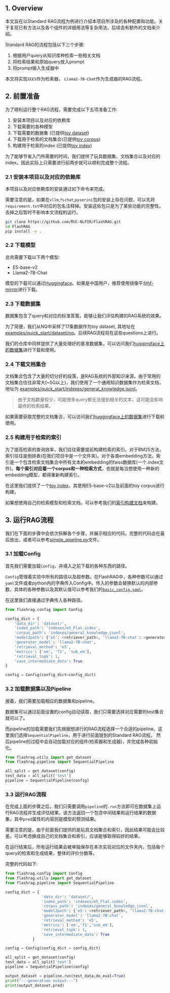 ## 1. Overview

本文旨在以Standard RAG流程为例进行介绍本项目所涉及的各种配置和功能。关于复现已有方法以及各个组件的详细用法等复杂用法，后续会有额外的文档来介绍。


Standard RAG的流程包括以下三个步骤: 
1. 根据用户query从知识库种检索一些相关文档
2. 将检索结果和原始query放入prompt
3. 将prompt输入生成器中

本文将实现以``E5``作为检索器， ``Llama2-7B-Chat``作为生成器的RAG流程。

## 2. 前置准备

为了顺利运行整个RAG流程，需要完成以下五项准备工作:

1. 安装本项目以及对应的依赖库
2. 下载需要的各种模型
3. 下载需要的数据集 (已提供[toy dataset](../examples/quick_start/dataset/nq))
4. 下载用于检索的文档集合(已提供[toy corpus](../examples/quick_start/indexes/general_knowledge.jsonl))
5. 构建用于检索的index (已提供[toy index](../examples/quick_start/indexes/e5_Flat.index))


为了能够节省入门所需要的时间，我们提供了玩具数据集、文档集合以及对应的index。因此实际上只需要进行前两步就可以顺利完成整个流程。

### 2.1 安装本项目以及对应的依赖库

本项目以及对应依赖库的安装通过如下命令来完成。

需要注意的是，如果在```vllm```,```fschat```,```pyserini```包的安装上存在问题，可以先将```requirement.txt```中对应的包名注释掉。安装这些包只是为了某些功能的完整性，去掉之后暂时不影响本文流程的运行。

```bash
git clone https://github.com/RUC-NLPIR/FlashRAG.git
cd FlashRAG
pip install -e . 
```

### 2.2 下载模型

总共需要下载以下两个模型:

- E5-base-v2
- Llama2-7B-Chat

模型的下载可以通过[Huggingface](https://huggingface.co/intfloat/e5-base-v2)。如果是中国用户，推荐使用镜像平台[hf-mirror](https://hf-mirror.com/)进行下载。

### 2.3 下载数据集

数据集包含了query和对应的标准答案，能够让我们评估构建的RAG系统的效果。

为了简便，我们从NQ中采样了17条数据作为toy dataset, 其地址在 [examples/quick_start/dataset/nq](../examples/quick_start/dataset/nq/)。后续RAG流程将在这些questions上进行。

我们的仓库中同样提供了大量处理好的基准数据集，可以访问我们[huggingface上的数据集](https://huggingface.co/datasets/ignore/FlashRAG_datasets)进行下载和使用。

### 2.4 下载文档集合

文档集合包含了大量的切分好的段落，是RAG系统的外部知识来源。由于常用的文档集合往往非常大(~5G以上)，我们使用了一个通用知识数据集作为检索文档， 地址为 [examples/quick_start/indexes/general_knowledge.jsonl](../examples/quick_start/indexes/general_knowledge.jsonl)。
> 由于文档数量较少，可能很多query都无法搜到相关的文本，这可能会影响最终的检索结果。


如果需要获取完整的文档集合，可以访问我们[huggingface上的数据集](https://huggingface.co/datasets/ignore/FlashRAG_datasets)进行下载和使用。


### 2.5 构建用于检索的索引

为了提高检索的查询效率，我们往往需要提前构建检索的索引。对于BM25方法，索引往往是倒排表(在我们项目中是一个文件夹)。对于各类embedding方法，索引是一个包含检索文档集合中所有文本的embedding的faiss数据库(一个.index文件)。**每个索引对应着一个corpus和一种检索方式**，也就是每当想使用一种新的embedding模型，都得重新构建索引。

在这里我们提供了一个[toy index](../examples/quick_start/indexes/e5_Flat.index)，其使用E5-base-v2以及前面的toy corpus进行构建。

如果想使用自己的检索模型和检索文档，可以参考我们的[索引构建文档](./building-index.md)来构建。


## 3. 运行RAG流程

我们在下面的步骤中会依次拆解各个步骤，并展示相应的代码。完整的代码会在最后放出，或者可以参考[simple_pipeline.py](../examples/quick_start/simple_pipeline.py)文件。


### 3.1 加载Config

首先我们需要加载``Config``，并填入之前下载的各种东西的路径。

`Config`管理着实验中所有的路径以及超参数。在FlashRAG中，各种参数可以通过`yaml`文件或者python内的字典传入Config中。传入的参数会替换默认的内部参数，具体的各种参数以及其默认值可以参考我们的[`basic_config.yaml`](../flashrag/config/basic_config.yaml)。

在这里我们直接通过字典传入各种路径。

```python
from flashrag.config import Config

config_dict = { 
    'data_dir': 'dataset/',
    'index_path': 'indexes/e5_Flat.index',
    'corpus_path': 'indexes/general_knowledge.jsonl',
    'model2path': {'e5': <retriever_path>, 'llama2-7B-chat': <generator_path>},
    'generator_model': 'llama2-7B-chat',
    'retrieval_method': 'e5',
    'metrics': ['em', 'f1', 'sub_em'],
    'retrieval_topk': 1,
    'save_intermediate_data': True
}

config = Config(config_dict=config_dict)
```

### 3.2 加载数据集以及Pipeline

接着，我们需要加载相应的数据集和pipeline。

数据集可以通过前面设置的config自动读取，我们只需要选择对应需要的test集合就可以了。

而pipeline的加载需要我们先根据想进行的RAG流程选择一个合适的pipeline。这里我们选择`SequentialPipeline`，用于进行前面提到的Standard RAG流程。
然后pipeline的过程中会自动加载对应的组件(检索器和生成器)，并完成各种初始化。

```python
from flashrag.utils import get_dataset
from flashrag.pipeline import SequentialPipeline

all_split = get_dataset(config)
test_data = all_split['test']
pipeline = SequentialPipeline(config)
```


### 3.3 运行RAG流程

在完成上面的步骤之后，我们只需要调用`pipeline`的`.run`方法即可在数据集上运行RAG流程并生成评估结果。该方法返回一个包含中间结果和运行结果的数据集，其中`pred`属性的内容则是模型的预测结果。

需要注意的是，由于前面我们提供的是玩具文档集合和索引，因此结果可能会比较差。可以考虑换成自己的文档集合和索引，应该能够取得较好的结果。

在运行结束后，所有运行结果会被单独保存在本次实验对应的文件夹内，包括每个query的检索和生成结果，整体的评价分数等。

完整的代码如下:
```python
from flashrag.config import Config
from flashrag.utils import get_dataset
from flashrag.pipeline import SequentialPipeline

config_dict = { 
                'data_dir': 'dataset/',
                'index_path': 'indexes/e5_Flat.index',
                'corpus_path': 'indexes/general_knowledge.jsonl',
                'model2path': {'e5': <retriever_path>, 'llama2-7B-chat': <generator_path>},
                'generator_model': 'llama2-7B-chat',
                'retrieval_method': 'e5',
                'metrics': ['em','f1','sub_em'],
                'retrieval_topk': 1,
                'save_intermediate_data': True
            }

config = Config(config_dict = config_dict)

all_split = get_dataset(config)
test_data = all_split['test']
pipeline = SequentialPipeline(config)

output_dataset = pipeline.run(test_data,do_eval=True)
print("---generation output---")
print(output_dataset.pred)
```